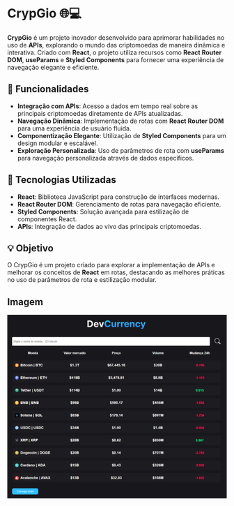 # CrypGio 🌐💻

**CrypGio** é um projeto inovador desenvolvido para aprimorar habilidades no uso de **APIs**, explorando o mundo das criptomoedas de maneira dinâmica e interativa. Criado com **React**, o projeto utiliza recursos como **React Router DOM**, **useParams** e **Styled Components** para fornecer uma experiência de navegação elegante e eficiente.

## 🌟 Funcionalidades

- **Integração com APIs**: Acesso a dados em tempo real sobre as principais criptomoedas diretamente de APIs atualizadas.
- **Navegação Dinâmica**: Implementação de rotas com **React Router DOM** para uma experiência de usuário fluida.
- **Componentização Elegante**: Utilização de **Styled Components** para um design modular e escalável.
- **Exploração Personalizada**: Uso de parâmetros de rota com **useParams** para navegação personalizada através de dados específicos.

## 🚀 Tecnologias Utilizadas

- **React**: Biblioteca JavaScript para construção de interfaces modernas.
- **React Router DOM**: Gerenciamento de rotas para navegação eficiente.
- **Styled Components**: Solução avançada para estilização de componentes React.
- **APIs**: Integração de dados ao vivo das principais criptomoedas.

## 💡 Objetivo

O CrypGio é um projeto criado para explorar a implementação de APIs e melhorar os conceitos de **React** em rotas, destacando as melhores práticas no uso de parâmetros de rota e estilização modular.

## Imagem
![AnimeDash Screenshot](./image.png)